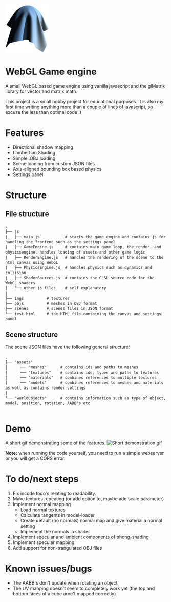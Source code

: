 ![Logo](./logo_150.png)

# WebGL Game engine
A small WebGL based game engine using vanilla javascript and the glMatrix library for vector and matrix math.

This project is a small hobby project for educational purposes. It is also my first time writing anything more than a couple of lines of javascript, so excuse the less than optimal code :)

# Features
 - Directional shadow mapping
 - Lambertian Shading
 - Simple .OBJ loading
 - Scene loading from custom JSON files
 - Axis-aligned bounding box based physics
 - Settings panel

# Structure
## File structure
```
.
├── js
|   ├── main.js           # starts the game engine and contains js for handling the frontend such as the settings panel
|   ├── GameEngine.js     # contains main game loop, the render- and physicsengine, handles loading of assets and other game logic
|   ├── RenderEngine.js   # handles the rendering of the scene to the html canvas using WebGL
|   ├── PhysicsEngine.js  # handles physics such as dynamics and collision
|   ├── ShaderSources.js  # contains the GLSL source code for the WebGL shaders
│   └── other js files    # self explanatory
│     
├── imgs          # textures
├── objs          # meshes in OBJ format
├── scenes        # scenes files in JSON format
└── test.html     # the HTML file containing the canvas and settings panel
```
## Scene structure
The scene JSON files have the following general structure:
```
.
├── "assets"
│     ├── "meshes"      # contains ids and paths to meshes
│     ├── "textures"    # contains ids, types and paths to textures
│     ├── "materials"   # combines references to multiple textures
│     └── "models"      # combines references to meshes and materials as well as contains render settings
│
└── "worldObjects"      # contains information such as type of object, model, position, rotation, AABB's etc


```

# Demo
A short gif demonstrating some of the features.
![Short demonstration gif](./WebGL_demo.gif)

**Note:** when running the code yourself, you need to run a simple webserver or you will get a CORS error.

# To do/next steps
1. Fix incode todo's relating to readability.
2. Make textures repeating (or add option to, maybe add scale parameter)
3. Implement normal mapping
      - Load normal textures
      - Calculate tangents in model-loader
      - Create default (no normals) normal map and give material a normal setting
      - Implement the normals in shader
4. Implement specular and ambient components of phong-shading
5. Implement specular mapping
6. Add support for non-trangulated OBJ files

# Known issues/bugs
- The AABB's don't update when rotating an object
- The UV mapping doesn't seem to completely work yet (the top and bottom faces of a cube arne't mapped correctly)